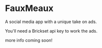 # FauxMeaux

A social media app with a unique take on ads.

You'll need a Brickset api key to work the ads.

more info coming soon!
